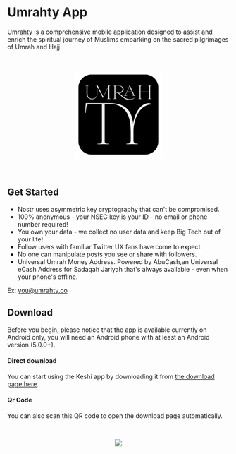 ﻿# Umrahty App

Umrahty is a comprehensive mobile application designed to assist and enrich the spiritual journey of Muslims embarking on the sacred pilgrimages of Umrah and Hajj

<br>

<p align="center">
<img src="./icon_rounded.png" width="200" />
</p>

<br>

## Get Started

- Nostr uses asymmetric key cryptography that can't be compromised.
- 100% anonymous - your NSEC key is your ID - no email or phone number required!
- You own your data - we collect no user data and keep Big Tech out of your life!
- Follow users with familiar Twitter UX fans have come to expect.
- No one can manipulate posts you see or share with followers.
- Universal Umrah Money Address. Powered by AbuCash,an Universal eCash Address for Sadaqah Jariyah that's always available - even when your phone's offline.

Ex: you@umrahty.co

## Download

Before you begin, please notice that the app is available currently on Android only, you will need an Android phone with at least an Android version (5.0.0+).

#### Direct download

You can start using the Keshi app by downloading it from [the download page here](https://github.com/Umrahty-Engineering/Umrahty/releases/tag/0.9.66).

#### Qr Code

You can also scan this QR code to open the download page automatically.

<br>

<p align="center">
<img src="https://github.com/Umrahty-Engineering/Umrahty/assets/25140579/c8248361-0ea5-4144-9c6c-1d8ed594cfcf" width="300" />
</p>

